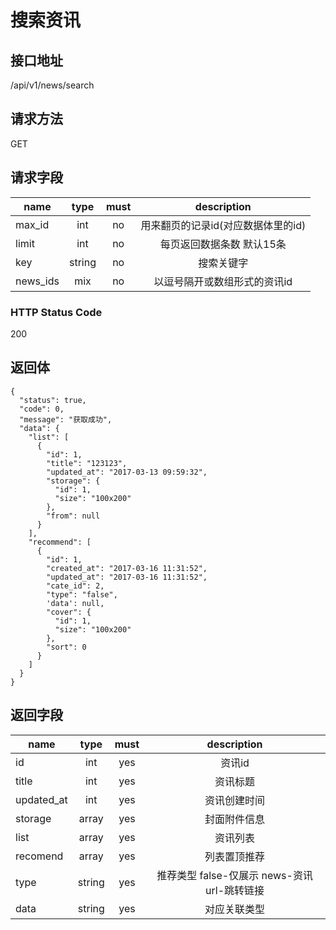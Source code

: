 # 搜索资讯

## 接口地址

/api/v1/news/search

## 请求方法

GET

## 请求字段

| name     | type     | must     | description |
|----------|:--------:|:--------:|:--------:|
| max_id   | int      | no       | 用来翻页的记录id(对应数据体里的id) |
| limit    | int      | no       | 每页返回数据条数 默认15条 |
| key      | string   | no       | 搜索关键字 |
| news_ids | mix      | no       | 以逗号隔开或数组形式的资讯id |

### HTTP Status Code

200

## 返回体

```json5
{
  "status": true,
  "code": 0,
  "message": "获取成功",
  "data": {
    "list": [
      {
        "id": 1,
        "title": "123123",
        "updated_at": "2017-03-13 09:59:32",
        "storage": {
          "id": 1,
          "size": "100x200"
        },
        "from": null
      }
    ],
    "recommend": [
      {
        "id": 1,
        "created_at": "2017-03-16 11:31:52",
        "updated_at": "2017-03-16 11:31:52",
        "cate_id": 2,
        "type": "false",
        'data': null,
        "cover": {
          "id": 1,
          "size": "100x200"
        },
        "sort": 0
      }
    ]
  }
}
```
## 返回字段

| name     | type     | must     | description |
|----------|:--------:|:--------:|:--------:|
| id       | int      | yes      | 资讯id  |
| title    | int      | yes      | 资讯标题 |
| updated_at | int    | yes      | 资讯创建时间 |
| storage  | array    | yes      | 封面附件信息|
| list     | array    | yes      | 资讯列表 |
| recomend | array    | yes      | 列表置顶推荐 |
| type     | string   | yes      | 推荐类型 false-仅展示 news-资讯 url-跳转链接 |
| data     | string   | yes      | 对应关联类型  |
